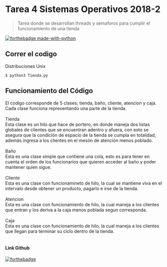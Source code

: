 # Tarea 4 Sistemas Operativos 2018-2

> Tarea donde se desarrollan threads y semaforos para cumplir el funcionamiento de una tienda

[![forthebadge made-with-python](http://ForTheBadge.com/images/badges/made-with-python.svg)](https://www.python.org/)

## Correr el codigo

Distribuciones Unix
```Unix
$ python3 Tienda.py
```

## Funcionamiento del Código

El codigo corresponde de 5 clases; tienda, baño, cliente, atencion y caja.<br>
Cada clase funciona representando una parte de la tienda.<br><br>
Tienda<br>
Esta clase es un hilo que hace de portero, en donde maneja dos listas globales de clientes que se encuentran adentro y afuera, con esto se asegura que la condición de espacio de la tienda se cumpla en totalidad, además ingresa a los clientes en el mesón de atención menos poblado.<br><br>
Baño<br>
Esta es una clase simple que contiene una cola, esto es para tener en cuenta el orden de los funcionarios que quieren acceder al baño y poder mantener quien sigue.<br><br>
Cliente<br>
Esta es una clase con funcionamineto de hilo, la cual se mantiene viva en el intervalo desde obtener un producto, pagarlo e irse de la tienda.<br><br>
Atencion<br>
Esta es una clase con funcionamiento de hilo, la cual maneja a los clientes que entran y los deriva a la caja menos poblada segun corresponda.<br><br>
Caja<br>
Esta es una clase con funcionamiento de hilo, la cual maneja a los clientes que llegan para terminar su ciclo dentro de la tienda.<br><br>

#### Link Github

[![forthebadge](https://forthebadge.com/images/badges/uses-git.svg)](https://github.com/AlbireoImma/SO_4)

